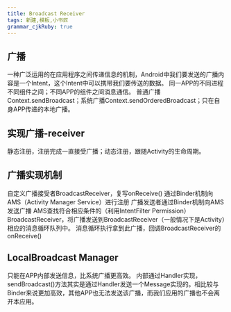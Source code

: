 ```yaml
---
title: Broadcast Receiver
tags: 新建,模板,小书匠
grammar_cjkRuby: true
---
```


## 广播
一种广泛运用的在应用程序之间传递信息的机制，Android中我们要发送的广播内容是一个Intent，这个Intent中可以携带我们要传送的数据。
同一APP的不同进程不同组件之间；不同APP的组件之间消息通信。
普通广播Context.sendBroadcast；系统广播Context.sendOrderedBroadcast；只在自身APP传递的本地广播。
## 实现广播-receiver
静态注册，注册完成一直接受广播；动态注册，跟随Activity的生命周期。
## 广播实现机制
自定义广播接受者BroadcastReceiver，复写onReceive()
通过Binder机制向AMS（Activity Manager Service）进行注册
广播发送者通过Binder机制向AMS发送广播
AMS查找符合相应条件的（利用IntentFilter Permission）BroadcastReceiver，将广播发送到BroadcastReceiver（一般情况下是Activity）相应的消息循环队列中。
消息循环执行拿到此广播，回调BroadcastReceiver的onReceive()
## LocalBroadcast Manager
只能在APP内部发送信息，比系统广播更高效。
内部通过Handler实现，sendBroadcast()方法其实是通过Handler发送一个Message实现的。相比较与Binder来说更加高效，其他APP也无法发送该广播，而我们应用的广播也不会离开本应用。